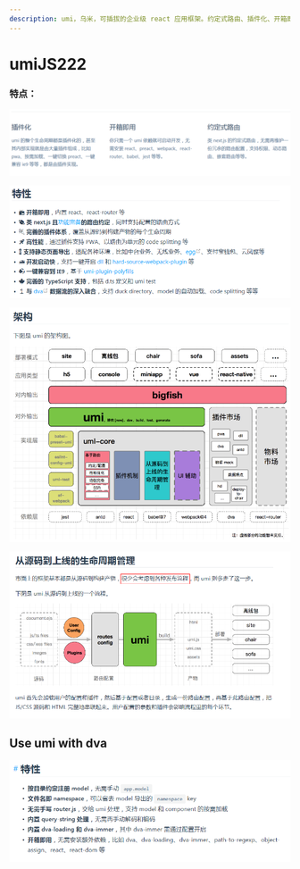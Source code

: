 ```yaml
---
description: umi，乌米，可插拔的企业级 react 应用框架。约定式路由、插件化、开箱即用。
---
```


# umiJS222

### 特点：

![](.gitbook/assets/image%20%287%29.png)

![](.gitbook/assets/image%20%2816%29.png)



![](.gitbook/assets/image%20%2817%29.png)

![](.gitbook/assets/image%20%284%29.png)



## Use umi with dva <a id="use-umi-with-dva"></a>

![](.gitbook/assets/image%20%2813%29.png)



